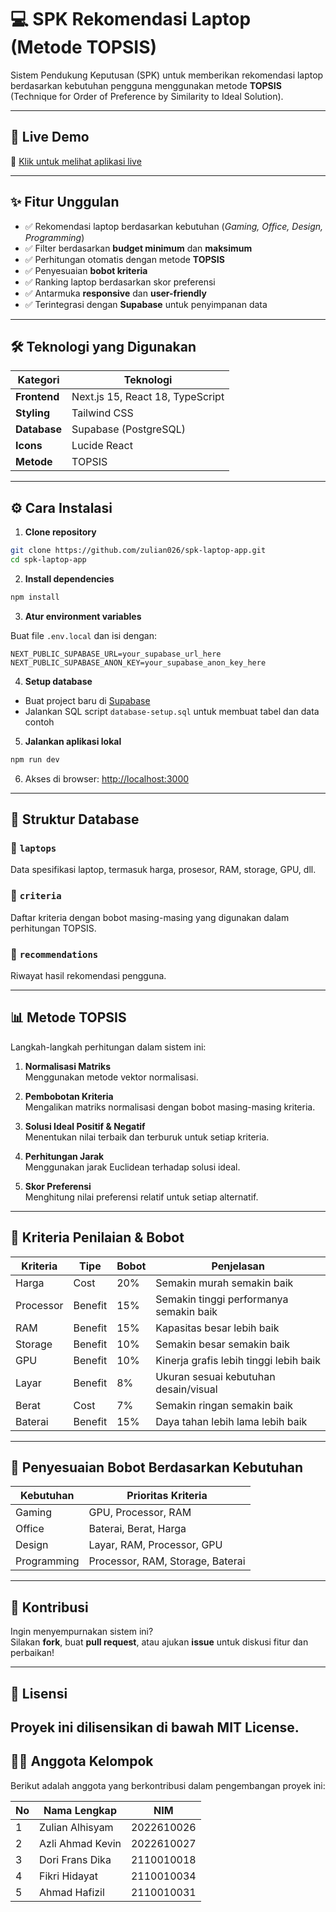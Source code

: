 # 💻 SPK Rekomendasi Laptop (Metode TOPSIS)

Sistem Pendukung Keputusan (SPK) untuk memberikan rekomendasi laptop berdasarkan kebutuhan pengguna menggunakan metode **TOPSIS** (Technique for Order of Preference by Similarity to Ideal Solution).

---

## 🚀 Live Demo

🔗 [Klik untuk melihat aplikasi live](https://spk-laptop-app.vercel.app)

---

## ✨ Fitur Unggulan

- ✅ Rekomendasi laptop berdasarkan kebutuhan (_Gaming, Office, Design, Programming_)
- ✅ Filter berdasarkan **budget minimum** dan **maksimum**
- ✅ Perhitungan otomatis dengan metode **TOPSIS**
- ✅ Penyesuaian **bobot kriteria**
- ✅ Ranking laptop berdasarkan skor preferensi
- ✅ Antarmuka **responsive** dan **user-friendly**
- ✅ Terintegrasi dengan **Supabase** untuk penyimpanan data

---

## 🛠️ Teknologi yang Digunakan

| Kategori     | Teknologi                        |
| ------------ | -------------------------------- |
| **Frontend** | Next.js 15, React 18, TypeScript |
| **Styling**  | Tailwind CSS                     |
| **Database** | Supabase (PostgreSQL)            |
| **Icons**    | Lucide React                     |
| **Metode**   | TOPSIS                           |

---

## ⚙️ Cara Instalasi

1. **Clone repository**

```bash
git clone https://github.com/zulian026/spk-laptop-app.git
cd spk-laptop-app
```

2. **Install dependencies**

```bash
npm install
```

3. **Atur environment variables**

Buat file `.env.local` dan isi dengan:

```env
NEXT_PUBLIC_SUPABASE_URL=your_supabase_url_here
NEXT_PUBLIC_SUPABASE_ANON_KEY=your_supabase_anon_key_here
```

4. **Setup database**

- Buat project baru di [Supabase](https://supabase.com)
- Jalankan SQL script `database-setup.sql` untuk membuat tabel dan data contoh

5. **Jalankan aplikasi lokal**

```bash
npm run dev
```

6. Akses di browser: [http://localhost:3000](http://localhost:3000)

---

## 🧱 Struktur Database

### 📁 `laptops`

Data spesifikasi laptop, termasuk harga, prosesor, RAM, storage, GPU, dll.

### 📁 `criteria`

Daftar kriteria dengan bobot masing-masing yang digunakan dalam perhitungan TOPSIS.

### 📁 `recommendations`

Riwayat hasil rekomendasi pengguna.

---

## 📊 Metode TOPSIS

Langkah-langkah perhitungan dalam sistem ini:

1. **Normalisasi Matriks**  
   Menggunakan metode vektor normalisasi.

2. **Pembobotan Kriteria**  
   Mengalikan matriks normalisasi dengan bobot masing-masing kriteria.

3. **Solusi Ideal Positif & Negatif**  
   Menentukan nilai terbaik dan terburuk untuk setiap kriteria.

4. **Perhitungan Jarak**  
   Menggunakan jarak Euclidean terhadap solusi ideal.

5. **Skor Preferensi**  
   Menghitung nilai preferensi relatif untuk setiap alternatif.

---

## 🧮 Kriteria Penilaian & Bobot

| Kriteria  | Tipe    | Bobot | Penjelasan                              |
| --------- | ------- | ----- | --------------------------------------- |
| Harga     | Cost    | 20%   | Semakin murah semakin baik              |
| Processor | Benefit | 15%   | Semakin tinggi performanya semakin baik |
| RAM       | Benefit | 15%   | Kapasitas besar lebih baik              |
| Storage   | Benefit | 10%   | Semakin besar semakin baik              |
| GPU       | Benefit | 10%   | Kinerja grafis lebih tinggi lebih baik  |
| Layar     | Benefit | 8%    | Ukuran sesuai kebutuhan desain/visual   |
| Berat     | Cost    | 7%    | Semakin ringan semakin baik             |
| Baterai   | Benefit | 15%   | Daya tahan lebih lama lebih baik        |

---

## 🎯 Penyesuaian Bobot Berdasarkan Kebutuhan

| Kebutuhan   | Prioritas Kriteria               |
| ----------- | -------------------------------- |
| Gaming      | GPU, Processor, RAM              |
| Office      | Baterai, Berat, Harga            |
| Design      | Layar, RAM, Processor, GPU       |
| Programming | Processor, RAM, Storage, Baterai |

---

## 🤝 Kontribusi

Ingin menyempurnakan sistem ini?  
Silakan **fork**, buat **pull request**, atau ajukan **issue** untuk diskusi fitur dan perbaikan!

---

## 📄 Lisensi

## Proyek ini dilisensikan di bawah **MIT License**.

## 👨‍💻 Anggota Kelompok

Berikut adalah anggota yang berkontribusi dalam pengembangan proyek ini:

| No  | Nama Lengkap     | NIM        |
| --- | ---------------- | ---------- |
| 1   | Zulian Alhisyam  | 2022610026 |
| 2   | Azli Ahmad Kevin | 2022610027 |
| 3   | Dori Frans Dika  | 2110010018 |
| 4   | Fikri Hidayat    | 2110010034 |
| 5   | Ahmad Hafizil    | 2110010031 |
